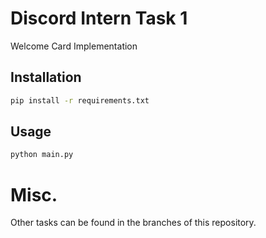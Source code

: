 # Discord Intern Task 1
Welcome Card Implementation

## Installation
```bash
pip install -r requirements.txt
```

## Usage
```bash
python main.py
```

# Misc.
Other tasks can be found in the branches of this repository.